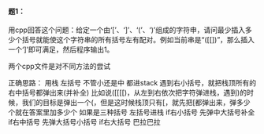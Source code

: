#### 题1：

用cpp回答这个问题：给定一个由‘[’、‘]’、‘(’、‘)’组成的字符申，请问最少插入多少个括号就能使这个字符串的所有括号左有配对。例如当前串是“([[])”，那么插入一个‘]’即可满足，然后程序输出1。

两个cpp文件是对不同方法的尝试

正确思路：
用栈 左括号 不管小还是中 都进stack
遇到右小括号，就把栈顶所有的右中括号都弹出来(并补全)
比如说([[[[)，从左到右依次把字符弹进栈，遇到)的时候，我们的目标是弹出一个(，但是这时候栈顶只有[，就先把[都弹出来，弹多少个就在答案里加多少个
如果是三种括号 左括号进栈 if右小括号 先弹中大括号补全 if右中括号 先弹大括号小括号 if右大括号 巴拉巴拉
